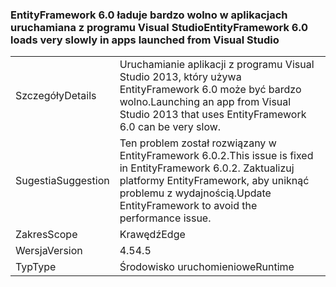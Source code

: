 ### <a name="entityframework-60-loads-very-slowly-in-apps-launched-from-visual-studio"></a><span data-ttu-id="aff18-101">EntityFramework 6.0 ładuje bardzo wolno w aplikacjach uruchamiana z programu Visual Studio</span><span class="sxs-lookup"><span data-stu-id="aff18-101">EntityFramework 6.0 loads very slowly in apps launched from Visual Studio</span></span>

|   |   |
|---|---|
|<span data-ttu-id="aff18-102">Szczegóły</span><span class="sxs-lookup"><span data-stu-id="aff18-102">Details</span></span>|<span data-ttu-id="aff18-103">Uruchamianie aplikacji z programu Visual Studio 2013, który używa EntityFramework 6.0 może być bardzo wolno.</span><span class="sxs-lookup"><span data-stu-id="aff18-103">Launching an app from Visual Studio 2013 that uses EntityFramework 6.0 can be very slow.</span></span>|
|<span data-ttu-id="aff18-104">Sugestia</span><span class="sxs-lookup"><span data-stu-id="aff18-104">Suggestion</span></span>|<span data-ttu-id="aff18-105">Ten problem został rozwiązany w EntityFramework 6.0.2.</span><span class="sxs-lookup"><span data-stu-id="aff18-105">This issue is fixed in EntityFramework 6.0.2.</span></span> <span data-ttu-id="aff18-106">Zaktualizuj platformy EntityFramework, aby uniknąć problemu z wydajnością.</span><span class="sxs-lookup"><span data-stu-id="aff18-106">Update EntityFramework to avoid the performance issue.</span></span>|
|<span data-ttu-id="aff18-107">Zakres</span><span class="sxs-lookup"><span data-stu-id="aff18-107">Scope</span></span>|<span data-ttu-id="aff18-108">Krawędź</span><span class="sxs-lookup"><span data-stu-id="aff18-108">Edge</span></span>|
|<span data-ttu-id="aff18-109">Wersja</span><span class="sxs-lookup"><span data-stu-id="aff18-109">Version</span></span>|<span data-ttu-id="aff18-110">4.5</span><span class="sxs-lookup"><span data-stu-id="aff18-110">4.5</span></span>|
|<span data-ttu-id="aff18-111">Typ</span><span class="sxs-lookup"><span data-stu-id="aff18-111">Type</span></span>|<span data-ttu-id="aff18-112">Środowisko uruchomieniowe</span><span class="sxs-lookup"><span data-stu-id="aff18-112">Runtime</span></span>|

